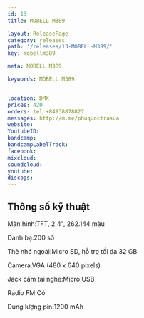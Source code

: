 ```yaml
---
id: 13
title: MOBELL M389

layout: ReleasePage
category: releases
path: '/releases/13-MOBELL-M389/'
key: mobellm389

meta: MOBELL M389

keywords: MOBELL M389


location: DMX
prices: 420
orders: tel:+84938878827
messages: http://m.me/phuquoctrasua
website: 
YoutubeID: 
bandcamp: 
bandcampLabelTrack: 
facebook: 
mixcloud: 
soundcloud: 
youtube: 
discogs: 
---
```



## Thông số kỹ thuật


Màn hình:TFT, 2.4", 262.144 màu

Danh bạ:200 số

Thẻ nhớ ngoài:Micro SD, hỗ trợ tối đa 32 GB

Camera:VGA (480 x 640 pixels)

Jack cắm tai nghe:Micro USB

Radio FM:Có

Dung lượng pin:1200 mAh